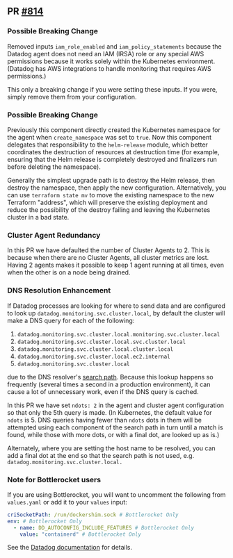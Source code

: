 ## PR [#814](https://github.com/cloudposse/terraform-aws-components/pull/814)

### Possible Breaking Change

Removed inputs `iam_role_enabled` and `iam_policy_statements` because the Datadog agent does not need an IAM (IRSA) role
or any special AWS permissions because it works solely within the Kubernetes environment. (Datadog has AWS integrations
to handle monitoring that requires AWS permissions.)

This only a breaking change if you were setting these inputs. If you were, simply remove them from your configuration.

### Possible Breaking Change

Previously this component directly created the Kubernetes namespace for the agent when `create_namespace` was set to
`true`. Now this component delegates that responsibility to the `helm-release` module, which better coordinates the
destruction of resources at destruction time (for example, ensuring that the Helm release is completely destroyed and
finalizers run before deleting the namespace).

Generally the simplest upgrade path is to destroy the Helm release, then destroy the namespace, then apply the new
configuration. Alternatively, you can use `terraform state mv` to move the existing namespace to the new Terraform
"address", which will preserve the existing deployment and reduce the possibility of the destroy failing and leaving the
Kubernetes cluster in a bad state.

### Cluster Agent Redundancy

In this PR we have defaulted the number of Cluster Agents to 2. This is because when there are no Cluster Agents, all
cluster metrics are lost. Having 2 agents makes it possible to keep 1 agent running at all times, even when the other is
on a node being drained.

### DNS Resolution Enhancement

If Datadog processes are looking for where to send data and are configured to look up
`datadog.monitoring.svc.cluster.local`, by default the cluster will make a DNS query for each of the following:

1. `datadog.monitoring.svc.cluster.local.monitoring.svc.cluster.local`
2. `datadog.monitoring.svc.cluster.local.svc.cluster.local`
3. `datadog.monitoring.svc.cluster.local.cluster.local`
4. `datadog.monitoring.svc.cluster.local.ec2.internal`
5. `datadog.monitoring.svc.cluster.local`

due to the DNS resolver's
[search path](https://kubernetes.io/docs/concepts/services-networking/dns-pod-service/#namespaces-of-services). Because
this lookup happens so frequently (several times a second in a production environment), it can cause a lot of
unnecessary work, even if the DNS query is cached.

In this PR we have set `ndots: 2` in the agent and cluster agent configuration so that only the 5th query is made. (In
Kubernetes, the default value for `ndots` is 5. DNS queries having fewer than `ndots` dots in them will be attempted
using each component of the search path in turn until a match is found, while those with more dots, or with a final dot,
are looked up as is.)

Alternately, where you are setting the host name to be resolved, you can add a final dot at the end so that the search
path is not used, e.g. `datadog.monitoring.svc.cluster.local.`

### Note for Bottlerocket users

If you are using Bottlerocket, you will want to uncomment the following from `values.yaml` or add it to your `values`
input:

```yaml
criSocketPath: /run/dockershim.sock # Bottlerocket Only
env: # Bottlerocket Only
  - name: DD_AUTOCONFIG_INCLUDE_FEATURES # Bottlerocket Only
    value: "containerd" # Bottlerocket Only
```

See the [Datadog documentation](https://docs.datadoghq.com/containers/kubernetes/distributions/?tab=helm#EKS) for
details.

